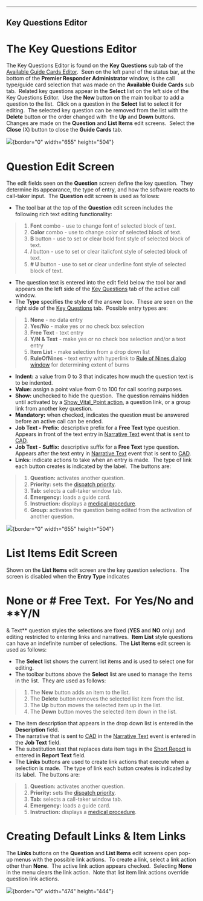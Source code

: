   --------------------------
  **Key Questions Editor**
  --------------------------

# The Key Questions Editor

The Key Questions Editor is found on the **Key Questions** sub tab of
the [Available Guide Cards
Editor](Available%20Guide%20Cards%20Editor.htm).  Seen on the left panel
of the status bar, at the bottom of the **Premier Responder
Administrator** window, is the call type/guide card selection that was
made on the **Available Guide Cards** sub tab.  Related key questions
appear in the **Select** list on the left side of the Key Questions
Editor.  Use the **New** button on the main toolbar to add a question to
the list.  Click on a question in the **Select** list to select it for
editing.  The selected key question can be removed from the list with
the **Delete** button or the order changed with  the **Up** and **Down**
buttons.  Changes are made on the **Question** and **List Items** edit
screens.  Select the **Close** (X) button to close the **Guide Cards**
tab.

![](Vital%20Point%20Editor_files/image001.png){border="0" width="655"
height="504"}

# Question Edit Screen

The edit fields seen on the **Question** screen define the key
question.  They determine its appearance, the type of entry, and how the
software reacts to call-taker input.  The **Question** edit screen is
used as follows:

-   The tool bar at the top of the **Question** edit screen includes the
    following rich text editing functionality:

> 1.  **Font** combo - use to change font of selected block of text.
> 2.  **Color** combo - use to change color of selected block of text.
> 3.  **B** button - use to set or clear bold font style of selected
>     block of text.
> 4.  ***I*** button - use to set or clear italicfont style of selected
>     block of text.
> 5.  **# U** button - use to set or clear underline font
>     style of selected block of text.

-   The question text is entered into the edit field below the tool bar
    and appears on the left side of the [Key
    Questions](Vital%20Points.htm) tab of the active call window.
-   The **Type** specifies the style of the answer box.  These are seen
    on the right side of the [Key Questions](Vital%20Points.htm) tab. 
    Possible entry types are:

> 1.  **None** - no data entry
> 2.  **Yes/No** - make yes or no check box selection
> 3.  **Free Text** - text entry
> 4.  **Y/N & Text** - make yes or no check box selection and/or a text
>     entry
> 5.  **Item List** - make selection from a drop down list
> 6.  **RuleOfNines** - text entry with hyperlink to [Rule of Nines
>     dialog window](Vital%20Points.htm) for determining extent of burns

-   **Indent:** a value from 0 to 3 that indicates how much the question
    text is to be indented.
-   **Value:** assign a point value from 0 to 100 for call scoring
    purposes.
-   **Show:** unchecked to hide the question.  The question remains
    hidden until activated by a [Show_Vital_Point
    action](Actions%20Editor.htm), a question link, or a group link from
    another key question.
-   **Mandatory:** when checked, indicates the question must be answered
    before an active call can be ended.
-   **Job Text - Prefix:** descriptive prefix for a **Free Text** type
    question.  Appears in front of the text entry in [Narrative
    Text](APCO%20911Adviser%20API.htm) event that is sent to
    [CAD](911Adviser%20Acronyms.htm).
-   **Job Text - Suffix:** descriptive suffix for a **Free Text** type
    question.  Appears after the text entry in [Narrative
    Text](APCO%20911Adviser%20API.htm) event that is sent to
    [CAD](911Adviser%20Acronyms.htm).
-   **Links:** indicate actions to take when an entry is made.  The type
    of link each button creates is indicated by the label.  The buttons
    are:

> 1.  **Question:** activates another question.
> 2.  **Priority:** sets the [dispatch priority](Priorities.htm).
> 3.  **Tab:** selects a call-taker window tab.
> 4.  **Emergency:** loads a guide card.
> 5.  **Instruction:** displays a [medical
>     procedure](Medical%20Procedures.htm).
> 6.  **Group:** activates the question being edited from the activation
>     of another question.

![](Vital%20Point%20Editor_files/image002.png){border="0" width="655"
height="504"}

# List Items Edit **Screen**

Shown on the **List Items** edit screen are the key question
selections.  The screen is disabled when the **Entry Type** indicates
# None or # Free Text.  For **Yes/No** and **Y/N
& Text** question styles the selections are fixed (**YES** and **NO**
only) and editing restricted to entering links and narratives.  **Item
List** style questions can have an indefinite number of selections.  The
**List Items** edit screen is used as follows:

-   The **Select** list shows the current list items and is used to
    select one for editing.
-   The toolbar buttons above the **Select** list are used to manage the
    items in the list.  They are used as follows:

> 1.  The **New** button adds an item to the list.
> 2.  The **Delete** button removes the selected list item from the
>     list.
> 3.  The **Up** button moves the selected item up in the list.
> 4.  The **Down** button moves the selected item down in the list.

-   The item description that appears in the drop down list is entered
    in the **Description** field.
-   The narrative that is sent to [CAD](911Adviser%20Acronyms.htm) in
    the [Narrative Text](APCO%20911Adviser%20API.htm) event is entered
    in the **Job Text** field.
-   The substitution text that replaces data item tags in the [Short
    Report](Short%20Report.htm) is entered in **Report Text** field.
-   The **Links** buttons are used to create link actions that execute
    when a selection is made.  The type of link each button creates is
    indicated by its label.  The buttons are:

> 1.  **Question:** activates another question.
> 2.  **Priority:** sets the [dispatch priority](Priorities.htm).
> 3.  **Tab:** selects a call-taker window tab.
> 4.  **Emergency:** loads a guide card.
> 5.  **Instruction:** displays a [medical
>     procedure](Medical%20Procedures.htm).

# Creating Default Links & Item Links

The **Links** buttons on the **Question** and **List Items** edit
screens open pop-up menus with the possible link actions.  To create a
link, select a link action other than **None**.  The active link action
appears checked.  Selecting **None** in the menu clears the link
action.  Note that list item link actions override question link
actions.

![](Vital%20Point%20Editor_files/image003.png){border="0" width="474"
height="444"}
